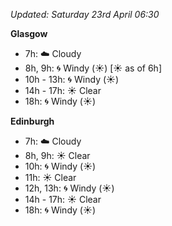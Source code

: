 *Updated: Saturday 23rd April 06:30*

**Glasgow**

* 7h: :cloud: Cloudy
* 8h, 9h: :cyclone: Windy (:sunny:) [:sunny: as of 6h]
* 10h - 13h: :cyclone: Windy (:sunny:)
* 14h - 17h: :sunny: Clear
* 18h: :cyclone: Windy (:sunny:)

**Edinburgh**

* 7h: :cloud: Cloudy
* 8h, 9h: :sunny: Clear
* 10h: :cyclone: Windy (:sunny:)
* 11h: :sunny: Clear
* 12h, 13h: :cyclone: Windy (:sunny:)
* 14h - 17h: :sunny: Clear
* 18h: :cyclone: Windy (:sunny:)
